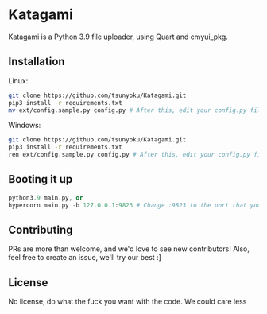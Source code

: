 # Katagami
Katagami is a Python 3.9 file uploader, using Quart and cmyui_pkg.

## Installation
Linux:
```bash
git clone https://github.com/tsunyoku/Katagami.git
pip3 install -r requirements.txt
mv ext/config.sample.py config.py # After this, edit your config.py file with a text editor of your choice.
```

Windows:
```bash
git clone https://github.com/tsunyoku/Katagami.git
pip3 install -r requirements.txt
ren ext/config.sample.py config.py # After this, edit your config.py file with a text editor of your choice.
```

## Booting it up

```python
python3.9 main.py, or
hypercorn main.py -b 127.0.0.1:9823 # Change :9823 to the port that you specified in config.py
```

## Contributing
PRs are more than welcome, and we'd love to see new contributors! Also, feel free to create an issue, we'll try our best :]

## License
No license, do what the fuck you want with the code. We could care less
